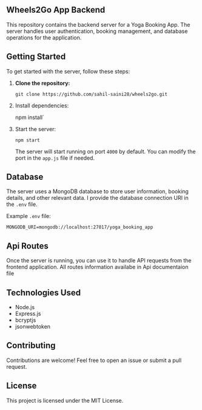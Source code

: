 ## Wheels2Go App Backend

This repository contains the backend server for a Yoga Booking App. The server handles user authentication, booking management, and database operations for the application.

## Getting Started

To get started with the server, follow these steps:

1. **Clone the repository:**
   
   `git clone https://github.com/sahil-saini28/wheels2go.git`

2. Install dependencies:
   
    npm install`

3. Start the server:
   
   `npm start`
   
   The server will start running on port `4000` by default. You can modify the port in the `app.js` file if needed.

## Database

The server uses a MongoDB database to store user information, booking details, and other relevant data. I provide the database connection URI in the `.env` file. 

Example `.env` file:

`MONGODB_URI=mongodb://localhost:27017/yoga_booking_app`

## Api Routes

Once the server is running, you can use it to handle API requests from the frontend application. All routes information availabe in Api documentaion file 

## Technologies Used

- Node.js
- Express.js
- bcryptjs
- jsonwebtoken

## Contributing

Contributions are welcome! Feel free to open an issue or submit a pull request.

## License

This project is licensed under the MIT License.
